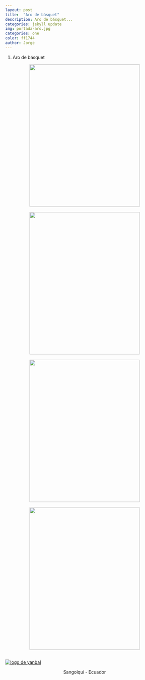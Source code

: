 ```yaml
---
layout: post
title:  "Aro de básquet"
description: Aro de básquet... 
categories: jekyll update
img: portada-aro.jpg
categories: one
color: ff1744 
author: Jorge
---
```

1. Aro de básquet

<center>
<img src="https://github.com/Jorge-onofa/karna/blob/gh-pages/images/aro1.jpg?raw=true" width="350" height="450" />
</center>
<br>
<center>
<img src="https://github.com/Jorge-onofa/karna/blob/gh-pages/images/aro2.jpg?raw=true" width="350" height="450" />
</center>
<br>
<center>
<img src="https://github.com/Jorge-onofa/karna/blob/gh-pages/images/aro3.jpg?raw=true" width="350" height="450" />
</center>
<br>
<center>
<img src="https://github.com/Jorge-onofa/karna/blob/gh-pages/images/aro5.jpg?raw=true" width="350" height="450" />
</center>
<br>

[logo]: https://raw.githubusercontent.com/Betty-C/bef/gh-pages/assets/img/linkw.jpg
[dipensador]: https://api.whatsapp.com/send?phone=593999378989&text=%C2%A1Hola!%20Me%20interesa%20un%20aro%20de%20b%C3%A1squet "clic para abrir chat de whatsapp"
[![logo de yanbal][logo]][dipensador]

<center>
Sangolquí - Ecuador
</center>

